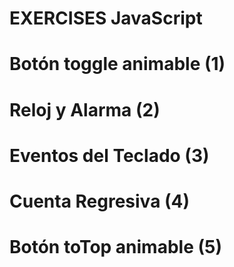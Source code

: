 # EXERCISES JavaScript

# Botón toggle animable (1)
# Reloj y Alarma (2)
# Eventos del Teclado (3)
# Cuenta Regresiva (4)
# Botón toTop animable (5)